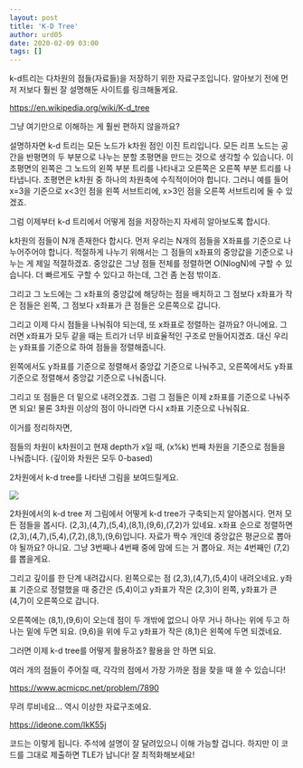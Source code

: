 ```yaml
---
layout: post
title: 'K-D Tree'
author: urd05
date: 2020-02-09 03:00
tags: []
---
```


k-d트리는 다차원의 점들(자료들)을 저장하기 위한 자료구조입니다. 알아보기 전에 먼저 저보다 훨씬 잘 설명해둔 사이트를 링크해둘게요.



https://en.wikipedia.org/wiki/K-d_tree

그냥 여기만으로 이해하는 게 훨씬 편하지 않을까요?

설명하자면 k-d 트리는 모든 노드가 k차원 점인 이진 트리입니다. 모든 리프 노드는 공간을 반평면의 두 부분으로 나누는 분할 초평면을 만드는 것으로 생각할 수 있습니다. 이 초평면의 왼쪽은 그 노드의 왼쪽 부분 트리를 나타내고 오른쪽은 오른쪽 부분 트리를 나타냅니다. 초평면은 k차원 중 하나의 차원축에 수직적이어야 합니다. 그러니 예를 들어 x=3을 기준으로 x<3인 점을 왼쪽 서브트리에, x>3인 점을 오른쪽 서브트리에 둘 수 있겠죠.

그럼 이제부터 k-d 트리에서 어떻게 점을 저장하는지 자세히 알아보도록 합시다.


k차원의 점들이 N개 존재한다 합시다. 먼저 우리는 N개의 점들을 X좌표를 기준으로 나누어주어야 합니다. 적절하게 나누기 위해서는 그 점들의 x좌표의 중앙값을 기준으로 나누는 게 제일 적절하겠죠. 중앙값은 그냥 점들 전체를 정렬하면 O(NlogN)에 구할 수 있습니다. 더 빠르게도 구할 수 있다고 하는데, 그건 좀 논점 밖이죠.



그리고 그 노드에는 그 x좌표의 중앙값에 해당하는 점을 배치하고 그 점보다 x좌표가 작은 점들은 왼쪽, 그 점보다 x좌표가 큰 점들은 오른쪽으로 갑니다.



그리고 이제 다시 점들을 나눠줘야 되는데, 또 x좌표로 정렬하는 걸까요? 아니에요. 그러면 x좌표가 모두 같을 때는 트리가 너무 비효율적인 구조로 만들어지겠죠. 대신 우리는 y좌표를 기준으로 하여 점들을 정렬해줍니다.



왼쪽에서도 y좌표를 기준으로 정렬해서 중앙값 기준으로 나눠주고, 오른쪽에서도 y좌표 기준으로 정렬해서 중앙값 기준으로 나눠줍니다.



그리고 또 점들은 더 밑으로 내려오겠죠. 그럼 그 점들은 이제 z좌표를 기준으로 나눠주면 되요! 물론 3차원 이상의 점이 아니라면 다시 x좌표 기준으로 나눠줘요.



이거를 정리하자면,

점들의 차원이 k차원이고 현재 depth가 x일 때, (x%k) 번째 차원을 기준으로 점들을 나눠줍니다. (깊이와 차원은 모두 0-based)



2차원에서 k-d tree를 나타낸 그림을 보여드릴게요.


![](https://i.imgur.com/inLhFDF.png)



2차원에서의 k-d tree
저 그림에서 어떻게 k-d tree가 구축되는지 알아봅시다. 먼저 모든 점들을 봅시다. (2,3),(4,7),(5,4),(8,1),(9,6),(7,2)가 있네요. x좌표 순으로 정렬하면 (2,3),(4,7),(5,4),(7,2),(8,1),(9,6)입니다. 자료가 짝수 개인데 중앙값은 평균으로 뽑아야 될까요? 아니요. 그냥 3번째나 4번째 중에 맘에 드는 거 뽑아요. 저는 4번째인 (7,2)를 뽑을게요.



그리고 깊이를 한 단계 내려갑시다. 왼쪽으로는 점 (2,3),(4,7),(5,4)이 내려오네요. y좌표 기준으로 정렬했을 때 중간은 (5,4)이고 y좌표가 작은 (2,3)이 왼쪽, y좌표가 큰 (4,7)이 오른쪽으로 갑니다.



오른쪽에는 (8,1),(9,6)이 오는데 점이 두 개밖에 없으니 아무 거나 하나는 위에 두고 하나는 밑에 두면 되요. (9,6)을 위에 두고 y좌표가 작은 (8,1)은 왼쪽에 두면 되겠네요.



그러면 이제 k-d tree를 어떻게 활용하죠? 활용을 안 하면 되요.



여러 개의 점들이 주어질 때, 각각의 점에서 가장 가까운 점을 찾을 때 쓸 수 있습니다!



https://www.acmicpc.net/problem/7890


무려 루비네요... 역시 이상한 자료구조에요.

https://ideone.com/IkK55j

코드는 이렇게 됩니다. 주석에 설명이 잘 달려있으니 이해 가능할 겁니다. 하지만 이 코드를 그대로 제출하면 TLE가 납니다! 잘 최적화해보세요!


